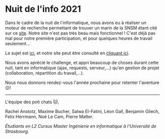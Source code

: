 # Nuit de l'info 2021
Dans le cadre de la nuit de l'informatique, nous avons eu à réaliser un moteur de recherche permettant de trouver un marin de la SNSM étant cité sur ce [site](https://sauveteurdudunkerquois.fr/).
Notre site n'est pas très beau mais fonctionnel ! C'est déjà pas mal pour notre première participation, et pour quelques heures de travail seulement...

Le sujet est [ici](La_Nuit_de_l_Info_2021_-_Sujet.pdf), et notre site peut être consulté en [cliquant ici](https://leongall.github.io/lopotichat_en_mer/).

Nous avons aprécié le challenge, et appri beaucoup de choses durant cette nuit, tant en informatique (ajax, requests, serveur,...) qu'en gestion de projet (collaboration, répartition du travail,...).

Nous nous donnons rendez-vous l'année prochaine pour retenter l'aventure :wink:!

---

L'équipe des poti chats :cat:,

Rachel Anstotz, Maxime Bucher, Salwa El-Fatini, Léon Gall, Benjamin Gliech, Felix Herrmann, Noé Le Cam, Pierre Matter.

_Étudiants en L2 Cursus Master Ingénierie en informatique à l'Université de Strasbourg._
